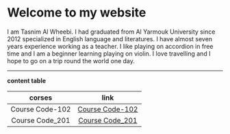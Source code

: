 # Welcome to my website
I am Tasnim Al Wheebi. I had graduated from Al Yarmouk University since 2012 specialized in English language and literatures. I have almost seven years experience working as a  teacher. I like playing on accordion in free time and I am a beginner learning playing on violin. I love travelling and I hope to go on a trip round the world one day.
 ***
 **content table**


| corses | link |
| :---:| :---:|
| Course Code-102 | [Course Code-102](/mnt/c/Users/Student/desktop/code_102/Reading-notes/code-102.md) |
| Course Code_201 | [Course Code_201]()



